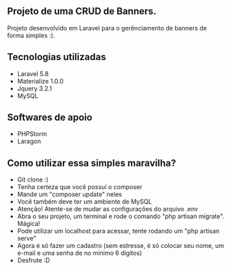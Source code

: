 ## Projeto de uma CRUD de Banners.

Projeto desenvolvido em Laravel para o gerênciamento de banners de forma simples :).

## Tecnologias utilizadas
- Laravel 5.8
- Materialize 1.0.0
- Jquery 3.2.1
- MySQL

## Softwares de apoio

- PHPStorm
- Laragon

## Como utilizar essa simples maravilha?

- Git clone :)
- Tenha certeza que você possuí o composer 
- Mande um "composer update" neles
- Você também deve ter um ambiente de MySQL
- Atenção! Atente-se de mudar as configurações do arquivo .env
- Abra o seu projeto, um terminal e rode o comando "php artisan migrate". Mágica!
- Pode utilizar um localhost para acessar, tente rodando um "php artisan serve"
- Agora é só fazer um cadastro (sem estresse, é só colocar seu nome, um e-mail e uma senha de no mínimo 6 digitos)
- Desfrute :D
